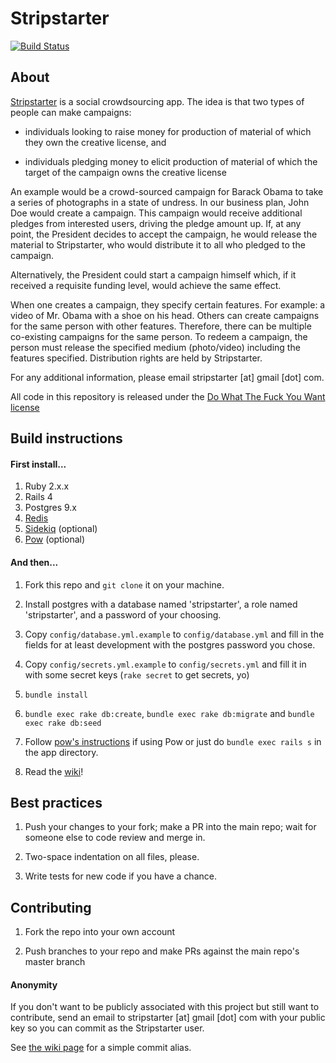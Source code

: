 # Stripstarter

[![Build Status](https://travis-ci.org/stripstarter/stripstarter.png)](https://travis-ci.org/stripstarter/stripstarter)

## About

[Stripstarter](http://www.stripstarter.us) is a social crowdsourcing app.  The idea is that two types of people can make campaigns:

* individuals looking to raise money for production of material of which they own the creative license, and

* individuals pledging money to elicit production of material of which the target of the campaign owns the creative license

An example would be a crowd-sourced campaign for Barack Obama to take a series of photographs in a state of undress.  In our business plan, John Doe would create a campaign.  This campaign would receive additional pledges from interested users, driving the pledge amount up.  If, at any point, the President decides to accept the campaign, he would release the material to Stripstarter, who would distribute it to all who pledged to the campaign.

Alternatively, the President could start a campaign himself which, if it received a requisite funding level, would achieve the same effect.

When one creates a campaign, they specify certain features.  For example: a video of Mr. Obama with a shoe on his head.  Others can create campaigns for the same person with other features.  Therefore, there can be multiple co-existing campaigns for the same person.  To redeem a campaign, the person must release the specified medium (photo/video) including the features specified.  Distribution rights are held by Stripstarter.

For any additional information, please email stripstarter [at] gmail [dot] com.

All code in this repository is released under the [Do What The Fuck You Want license](http://www.wtfpl.net/)

## Build instructions

#### First install...

1.  Ruby 2.x.x
2.  Rails 4
3.  Postgres 9.x
4.  [Redis](http://redis.io)
5.  [Sidekiq](https://github.com/mperham/sidekiq) (optional)
6.  [Pow](http://pow.cx/) (optional)

#### And then...

1.  Fork this repo and `git clone` it on your machine.

2.  Install postgres with a database named 'stripstarter', a role named 'stripstarter', and a password of your choosing.

3.  Copy `config/database.yml.example` to `config/database.yml` and fill in the fields for at least development with the postgres password you chose.

4.  Copy `config/secrets.yml.example` to `config/secrets.yml` and fill it in with some secret keys (`rake secret` to get secrets, yo)

5.  `bundle install`

6. `bundle exec rake db:create`, `bundle exec rake db:migrate` and `bundle exec rake db:seed`

7.  Follow [pow's instructions](http://pow.cx/) if using Pow or just do `bundle exec rails s` in the app directory.

8.  Read the [wiki](http://github.com/stripstarter/stripstarter/wiki)!


## Best practices

1.  Push your changes to your fork; make a PR into the main repo; wait for someone else to code review and merge in.

2.  Two-space indentation on all files, please.

3.  Write tests for new code if you have a chance.


## Contributing

1.  Fork the repo into your own account

2.  Push branches to your repo and make PRs against the main repo's master branch

#### Anonymity

If you don't want to be publicly associated with this project but still want to contribute, send an email to stripstarter [at] gmail [dot] com with your public key so you can commit as the Stripstarter user.

See [the wiki page](https://github.com/stripstarter/stripstarter/wiki/Command-line-shortcuts) for a simple commit alias.
